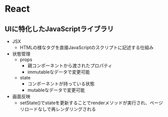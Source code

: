 # React
## UIに特化したJavaScriptライブラリ
- JSX
    - HTMLの様なタグを直接JavaScriptのスクリプトに記述する仕組み
- 状態管理
    - props
        - 親コンポーネントから渡されたプロパティ
        - immutableなデータで変更可能
    - state
        - コンポーネントが持っている状態
        - mutableなデータで変更可能
- 画面反映
    - setState()でstateを更新することでrenderメソッドが実行され、ページリロードなしで再レンダリングされる

